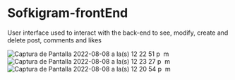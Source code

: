 # Sofkigram-frontEnd

User interface used to interact with the back-end to see, modify, create and delete post, comments and likes


![Captura de Pantalla 2022-08-08 a la(s) 12 22 51 p  m](https://user-images.githubusercontent.com/38015681/183477150-0133b818-3847-4722-84d4-2a349fcd94d8.png)
![Captura de Pantalla 2022-08-08 a la(s) 12 23 27 p  m](https://user-images.githubusercontent.com/38015681/183477155-c0dfab39-1f5b-4e3b-948b-94f48f925c51.png)
![Captura de Pantalla 2022-08-08 a la(s) 12 20 54 p  m](https://user-images.githubusercontent.com/38015681/183477195-c299b0fe-45d6-4a53-8152-41535df8d567.png)
